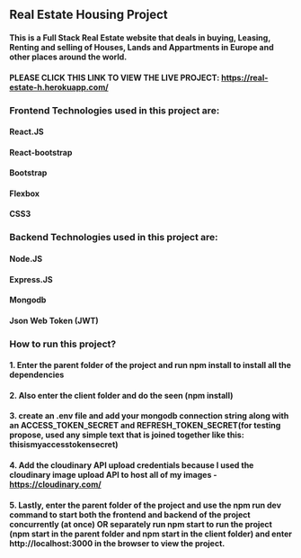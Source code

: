 ## Real Estate Housing Project

#### This is a Full Stack Real Estate website that deals in buying, Leasing, Renting and selling of Houses, Lands and Appartments in Europe and other places around the world.

#### PLEASE CLICK THIS LINK TO VIEW THE LIVE PROJECT: https://real-estate-h.herokuapp.com/

### Frontend Technologies used in this project are:

#### React.JS
#### React-bootstrap 
#### Bootstrap 
#### Flexbox
#### CSS3

### Backend Technologies used in this project are:
#### Node.JS 
#### Express.JS
#### Mongodb
#### Json Web Token (JWT)

### How to run this project?
#### 1. Enter the parent folder of the project and run npm install to install all the dependencies
#### 2. Also enter the client folder and do the seen (npm install)
#### 3. create an .env file and add your mongodb connection string along with an ACCESS_TOKEN_SECRET and REFRESH_TOKEN_SECRET(for testing propose, used any simple text that is joined together like this: thisismyaccesstokensecret)
#### 4. Add the cloudinary API upload credentials because I used the cloudinary image upload API to host all of my images - https://cloudinary.com/
#### 5. Lastly, enter the parent folder of the project and use the npm run dev command to start both the frontend and backend of the project concurrently (at once) OR separately run npm start to run the project (npm start in the parent folder and npm start in the client folder) and enter http://localhost:3000 in the browser to view the project.

